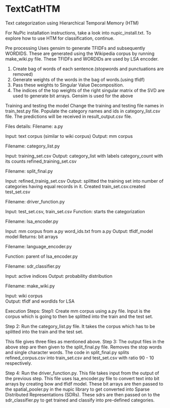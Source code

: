 # TextCatHTM
Text categorization using Hierarchical Temporal Memory (HTM)

For NuPic installation instructions, take a look into nupic_install.txt. To explore how to use HTM for classification, continue. 

Pre processing
Uses gensim to generate TFIDFs and subsequently WORDIDS. These are generated using the Wikipedia corpus by running make_wiki.py file. These TFIDFs and WORDIDs are used by LSA encoder. 
1. Create bag of words of each sentence.(stopwords and punctuations  are removed)
2. Generate weights of the words in the bag of words.(using tfidf)
3. Pass these weights to Singular Value Decomposition.
4. The indices of the top weights of the right singular matrix of the SVD are used to generate bit arrays. 
Gensim is used for the above 

Training and testing the model 
Change the training and testing file names in train_test.py file. Populate the category names and ids in category_list.csv file.  The predictions will be received in result_output.csv file. 

Files details: 
Filename: a.py  

Input: text corpus (similar to wiki corpus) 
Output: mm corpus

Filename: category_list.py 

Input: training_set.csv 
Output: category_list with labels category_count with its counts refined_training_set.csv

Filename: split_final.py 

Input: refined_trainig_set.csv 
Output: splitted the training set into number of categories having equal records in it. Created train_set.csv.created test_set.csv

Filename: driver_function.py  

Input: test_set.csv, train_set.csv 
Function: starts the categorization


Filename: lsa_encoder.py 

Input: mm corpus from a.py word_ids.txt from a.py 
Output: tfidf_model model 
Returns: bit arrays 

Filename: language_encoder.py 

Function: parent of lsa_encoder.py 

Filename: sdr_classifier.py 

Input: active indices 
Output: probability distribution 

Filename: make_wiki.py 

Input: wiki corpus  
Output: tfidf and wordIds for LSA 

Execution Steps:
Step1:
Create mm corpus using a.py file. Input is the corpus which is going to then be splitted into the train and the test set.

Step 2:
Run the category_list.py file. It takes the corpus which has to be splitted into the train and the test set.

This file gives three files as mentioned above.
Step 3:
The output files in the above step are then given to the split_final.py file. Removes the stop words and single character words. The code in split_final.py splits refined_corpus.csv into train_set.csv and test_set.csv with ratio 90 - 10 respectively. 

Step 4:
Run the driver_function.py. This file takes input from the output of the previous step. This file uses lsa_encoder.py file to convert text into bit arrays by creating bow and tfidf model. These bit arrays are then passed to the spatial_pooler.py in the nupic library to get converted into Sparse Distributed Representations (SDRs). These sdrs are then passed on to the sdr_classifier.py to get trained and classify into pre-defined categories.
